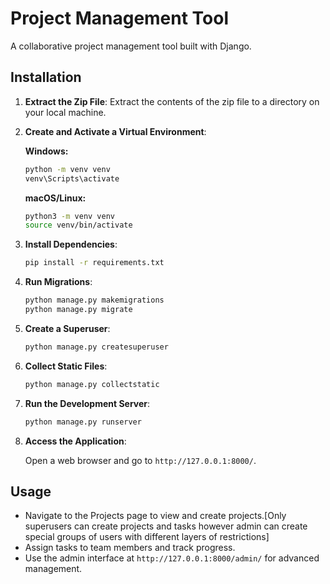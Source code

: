 # Project Management Tool

A collaborative project management tool built with Django.

## Installation

1. **Extract the Zip File**: Extract the contents of the zip file to a directory on your local machine.

2. **Create and Activate a Virtual Environment**:

    **Windows:**

    ```bash
    python -m venv venv
    venv\Scripts\activate
    ```

    **macOS/Linux:**

    ```bash
    python3 -m venv venv
    source venv/bin/activate
    ```

3. **Install Dependencies**:

    ```bash
    pip install -r requirements.txt
    ```

4. **Run Migrations**:

    ```bash
    python manage.py makemigrations
    python manage.py migrate
    ```

5. **Create a Superuser**:

    ```bash
    python manage.py createsuperuser
    ```

6. **Collect Static Files**:

    ```bash
    python manage.py collectstatic
    ```

7. **Run the Development Server**:

    ```bash
    python manage.py runserver
    ```

8. **Access the Application**:

    Open a web browser and go to `http://127.0.0.1:8000/`.

## Usage

- Navigate to the Projects page to view and create projects.[Only superusers can create projects and tasks however admin can create special groups of users with different layers of restrictions]
- Assign tasks to team members and track progress.
- Use the admin interface at `http://127.0.0.1:8000/admin/` for advanced management.


